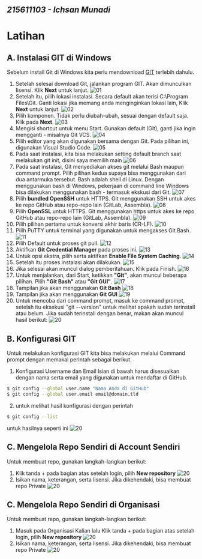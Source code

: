 ## _215611103 - Ichsan Munadi_
# Latihan

## A. Instalasi GIT di Windows
Sebelum install Git di Windows kita perlu mendownload [GIT](https://code.visualstudio.com/) terlebih dahulu.
1. Setelah selesai download Git, jalankan program GIT. Akan dimunculkan lisensi. Klik **Next** untuk lanjut.
![01](images/git_install/1.png)
2. Setelah itu, pilih lokasi instalasi. Secara default akan terisi C:\Program Files\Git. Ganti lokasi jika memang anda menginginkan lokasi lain, Klik **Next** untuk lanjut.
![02](images/git_install/2.png)
3. Pilih komponen. Tidak perlu diubah-ubah, sesuai dengan default saja. Klik pada **Next**.
![03](images/git_install/3.png)
4. Mengisi shortcut untuk menu Start. Gunakan default (Git), ganti jika ingin mengganti - misalnya Git VCS.
![04](images/git_install/4.png)
5. Pilih editor yang akan digunakan bersama dengan Git. Pada pilihan ini, digunakan Visual Studio Code.
![05](images/git_install/5.png)
6. Pada saat instalasi, kita bisa melakukan setting default branch saat melakukan git init, disini saya memilih main
![06](images/git_install/6.png)
7. Pada saat instalasi, Git menyediakan akses git melalui Bash maupun command prompt. Pilih pilihan kedua supaya bisa menggunakan dari dua antarmuka tersebut. Bash adalah shell di Linux. Dengan menggunakan bash di Windows, pekerjaan di command line Windows bisa dilakukan menggunakan bash - termasuk ekskusi dari Git.
![07](images/git_install/7.png)
8. Pilih **bundled OpenSSH** untuk HTTPS. Git menggunakan SSH untuk akes ke repo GitHub atau repo-repo lain (GitLab, Assembla).
![08](images/git_install/8.png)
9. Pilih **OpenSSL** untuk HTTPS. Git menggunakan https untuk akes ke repo GitHub atau repo-repo lain (GitLab, Assembla).
![09](images/git_install/9.png)
10. Pilih pilihan pertama untuk konversi akhir baris (CR-LF).
![10](images/git_install/10.png)
11. Pilih PuTTY untuk terminal yang digunakan untuk mengakses Git Bash.
![11](images/git_install/11.png)
12. Pilih Default untuk proses git pull.
![12](images/git_install/12.png)
13. Aktifkan **Git Credential Manager** pada proses ini. 
![13](images/git_install/13.png)
14. Untuk opsi ekstra, pilih serta aktifkan **Enable File System Caching**.
![14](images/git_install/14.png)
15. Setelah itu proses instalasi akan dilakukan.
![15](images/git_install/15.png)
16. Jika selesai akan muncul dialog pemberitahuan. Klik pada Finish.
![16](images/git_install/16.png)
17. Untuk menjalankan, dari Start, ketikkan **"Git"**, akan muncul beberapa pilihan. Pilih **"Git Bash"** atau **"Git GUI"**.
![17](images/git_install/17.png)
18. Tampilan jika akan menggunakan **Git Bash**
![18](images/git_install/18.png)
19. Tampilan jika akan menggunakan **Git GUI**
![19](images/git_install/19.png)
20. Untuk mencoba dari command prompt, masuk ke command prompt, setelah itu eksekusi "git --version" untuk melihat apakah sudah terinstall atau belum. Jika sudah terinstall dengan benar, makan akan muncul hasil berikut:
![20](images/git_install/20.png)

## B. Konfigurasi GIT
Untuk melakukan konfigurasi GIT kita bisa melakukan melalui Command prompt dengan memakai perintah sebagai berikut.

1. Konfigurasi Username dan Email
Isian di bawah harus disesuaikan dengan nama serta email yang digunakan untuk mendaftar di GitHub.
```sh
$ git config --global user.name "Nama Anda di GitHub"
$ git config --global user.email email@domain.tld
```

2. untuk melihat hasil konfigurasi dengan perintah 
```sh
$ git config --list
```
untuk hasilnya seperti ini
![20](images/git_konfigurasi/1.png)

## C. Mengelola Repo Sendiri di Account Sendiri
Untuk membuat repo, gunakan langkah-langkan berikut:

1. Klik tanda + pada bagian atas setelah login, pilih **New repository**
![20](images/git/1.png)
2. Isikan nama, keterangan, serta lisensi. Jika dikehendaki, bisa membuat repo Private
![20](images/git/2.png)

## C. Mengelola Repo Sendiri di Organisasi
Untuk membuat repo, gunakan langkah-langkan berikut:

1. Masuk pada Organisasi Kalian lalu Klik tanda + pada bagian atas setelah login, pilih **New repository**
![20](images/git/3.png)
2. Isikan nama, keterangan, serta lisensi. Jika dikehendaki, bisa membuat repo Private
![20](images/git/4.png)